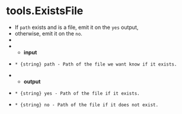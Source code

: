 # tools.ExistsFile

 * If  `path`  exists and  is  a  file, emit  it  on  the `yes`  output,
 * otherwise, emit it on the `no`.
 *
 * * __input__
 *     * {string} path - Path of the file we want know if it exists.
 * * __output__
 *     * {string} yes - Path of the file if it exists.
 *     * {string} no - Path of the file if it does not exist.
 